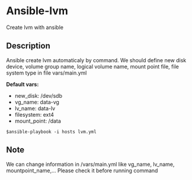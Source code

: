 # Ansible-lvm
Create lvm with ansible

## Description
Ansible create lvm automaticaly by command.
We should define new disk device, volume group name, logical volume name, mount point file, file system type in file vars/main.yml

**Default vars:**
 * new_disk: /dev/sdb
 * vg_name: data-vg
 * lv_name: data-lv
 * filesystem: ext4
 * mount_point: /data


```
$ansible-playbook -i hosts lvm.yml

```

## Note
We can change information in /vars/main.yml like vg_name, lv_name, mountpoint_name,... Please check it before running command
